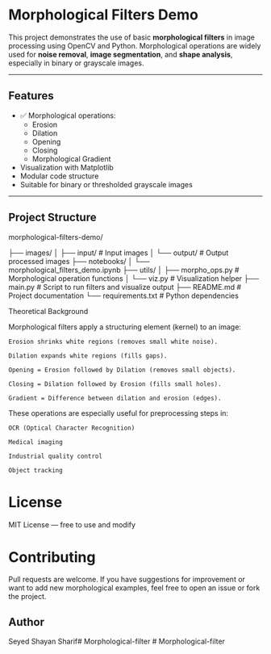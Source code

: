 #  Morphological Filters Demo

This project demonstrates the use of basic **morphological filters** in image processing using OpenCV and Python. Morphological operations are widely used for **noise removal**, **image segmentation**, and **shape analysis**, especially in binary or grayscale images.

---

##  Features

- ✅ Morphological operations:
  - Erosion
  - Dilation
  - Opening
  - Closing
  - Morphological Gradient
-  Visualization with Matplotlib
-  Modular code structure
-  Suitable for binary or thresholded grayscale images

---

##  Project Structure
morphological-filters-demo/

├── images/
│ ├── input/ # Input images
│ └── output/ # Output processed images
├── notebooks/
│ └── morphological_filters_demo.ipynb
├── utils/
│ ├── morpho_ops.py # Morphological operation functions
│ └── viz.py # Visualization helper
├── main.py # Script to run filters and visualize output
├── README.md # Project documentation
└── requirements.txt # Python dependencies

Theoretical Background

Morphological filters apply a structuring element (kernel) to an image:

    Erosion shrinks white regions (removes small white noise).

    Dilation expands white regions (fills gaps).

    Opening = Erosion followed by Dilation (removes small objects).

    Closing = Dilation followed by Erosion (fills small holes).

    Gradient = Difference between dilation and erosion (edges).

These operations are especially useful for preprocessing steps in:

    OCR (Optical Character Recognition)

    Medical imaging

    Industrial quality control

    Object tracking

# License

MIT License — free to use and modify

# Contributing

Pull requests are welcome. If you have suggestions for improvement or want to add new morphological examples, feel free to open an issue or fork the project.

## Author

Seyed Shayan Sharif#   M o r p h o l o g i c a l - f i l t e r  
 #   M o r p h o l o g i c a l - f i l t e r  
 